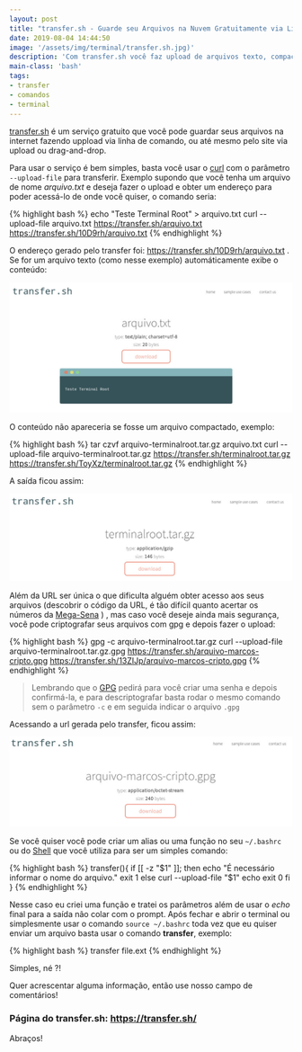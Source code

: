 ```yaml
---
layout: post
title: "transfer.sh - Guarde seu Arquivos na Nuvem Gratuitamente via Linha de Comando"
date: 2019-08-04 14:44:50
image: '/assets/img/terminal/transfer.sh.jpg)'
description: 'Com transfer.sh você faz upload de arquivos texto, compactados e outros.'
main-class: 'bash'
tags:
- transfer
- comandos
- terminal
---
```


[transfer.sh](https://transfer.sh/) é um serviço gratuito que você pode guardar seus arquivos na internet fazendo uppload via linha de comando, ou até mesmo pelo site via upload ou drag-and-drop.

Para usar o serviço é bem simples, basta você usar o [curl](http://cse.google.com.br/cse?cx=004473188612396442360:qs2ekmnkweq&q=curl) com o parâmetro `--upload-file` para transferir. Exemplo supondo que você tenha um arquivo de nome *arquivo.txt* e deseja fazer o upload e obter um endereço para poder acessá-lo de onde você quiser, o comando seria:

{% highlight bash %}
echo "Teste Terminal Root" > arquivo.txt
curl --upload-file arquivo.txt https://transfer.sh/arquivo.txt
https://transfer.sh/10D9rh/arquivo.txt
{% endhighlight %}

O endereço gerado pelo transfer foi: <https://transfer.sh/10D9rh/arquivo.txt> . Se for um arquivo texto (como nesse exemplo) automáticamente exibe o conteúdo:

![Transfer](/assets/img/terminal/transfer-1.jpg)

O conteúdo não apareceria se fosse um arquivo compactado, exemplo:

{% highlight bash %}
tar czvf arquivo-terminalroot.tar.gz arquivo.txt 
curl --upload-file arquivo-terminalroot.tar.gz https://transfer.sh/terminalroot.tar.gz
https://transfer.sh/ToyXz/terminalroot.tar.gz
{% endhighlight %}

A saída ficou assim:

![Transfer](/assets/img/terminal/transfer-2.jpg)

<script async src="https://pagead2.googlesyndication.com/pagead/js/adsbygoogle.js"></script>
<!-- Informat -->
<ins class="adsbygoogle"
     style="display:block"
     data-ad-client="ca-pub-2838251107855362"
     data-ad-slot="2327980059"
     data-ad-format="auto"
     data-full-width-responsive="true"></ins>
<script>
(adsbygoogle = window.adsbygoogle || []).push({});
</script>

Além da URL ser única o que dificulta alguém obter acesso aos seus arquivos (descobrir o código da URL, é tão difícil quanto acertar os números da [Mega-Sena](http://cse.google.com.br/cse?cx=004473188612396442360:qs2ekmnkweq&q=mega-sena) ) , mas caso você deseje ainda mais segurança, você pode criptografar seus arquivos com gpg e depois fazer o upload:

{% highlight bash %}
gpg -c arquivo-terminalroot.tar.gz 
curl --upload-file arquivo-terminalroot.tar.gz.gpg https://transfer.sh/arquivo-marcos-cripto.gpg
https://transfer.sh/13ZIJp/arquivo-marcos-cripto.gpg
{% endhighlight %}

> Lembrando que o [GPG](https://gnupg.org/) pedirá para você criar uma senha e depois confirmá-la, e para descriptografar basta rodar o mesmo comando sem o parâmetro `-c` e em seguida indicar o arquivo `.gpg`

Acessando a url gerada pelo transfer, ficou assim:

![Transfer](/assets/img/terminal/transfer-6.jpg)


Se você quiser você pode criar um alias ou uma função no seu `~/.bashrc` ou do [Shell](https://terminalroot.com.br/shell) que você utiliza para ser um simples comando:

{% highlight bash %}
transfer(){
	if [[ -z "$1" ]]; then
		echo "É necessário informar o nome do arquivo."
		exit 1
	else
		curl --upload-file "$1"
		echo
		exit 0
	fi
}
{% endhighlight %}

Nesse caso eu criei uma função e tratei os parâmetros além de usar o *echo* final para a saída não colar com o prompt. Após fechar e abrir o terminal ou simplesmente usar o comando `source ~/.bashrc` toda vez que eu quiser enviar um arquivo basta usar o comando **transfer**, exemplo:

{% highlight bash %}
transfer file.ext
{% endhighlight %}

Simples, né ?!

Quer acrescentar alguma informação, então use nosso campo de comentários!

### Página do transfer.sh: <https://transfer.sh/>

Abraços!    
